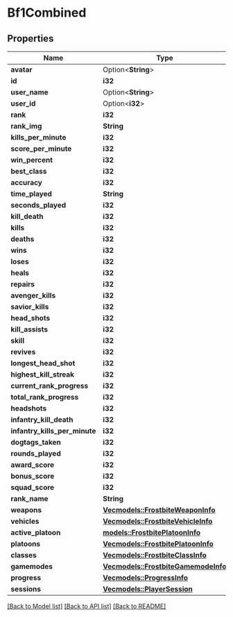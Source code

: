 # Bf1Combined

## Properties

Name | Type | Description | Notes
------------ | ------------- | ------------- | -------------
**avatar** | Option<**String**> |  | [optional]
**id** | **i32** |  | 
**user_name** | Option<**String**> |  | [optional]
**user_id** | Option<**i32**> |  | [optional]
**rank** | **i32** |  | 
**rank_img** | **String** |  | 
**kills_per_minute** | **i32** |  | 
**score_per_minute** | **i32** |  | 
**win_percent** | **i32** |  | 
**best_class** | **i32** |  | 
**accuracy** | **i32** |  | 
**time_played** | **String** |  | 
**seconds_played** | **i32** |  | 
**kill_death** | **i32** |  | 
**kills** | **i32** |  | 
**deaths** | **i32** |  | 
**wins** | **i32** |  | 
**loses** | **i32** |  | 
**heals** | **i32** |  | 
**repairs** | **i32** |  | 
**avenger_kills** | **i32** |  | 
**savior_kills** | **i32** |  | 
**head_shots** | **i32** |  | 
**kill_assists** | **i32** |  | 
**skill** | **i32** |  | 
**revives** | **i32** |  | 
**longest_head_shot** | **i32** |  | 
**highest_kill_streak** | **i32** |  | 
**current_rank_progress** | **i32** |  | 
**total_rank_progress** | **i32** |  | 
**headshots** | **i32** |  | 
**infantry_kill_death** | **i32** |  | 
**infantry_kills_per_minute** | **i32** |  | 
**dogtags_taken** | **i32** |  | 
**rounds_played** | **i32** |  | 
**award_score** | **i32** |  | 
**bonus_score** | **i32** |  | 
**squad_score** | **i32** |  | 
**rank_name** | **String** |  | 
**weapons** | [**Vec<models::FrostbiteWeaponInfo>**](FrostbiteWeaponInfo.md) |  | 
**vehicles** | [**Vec<models::FrostbiteVehicleInfo>**](FrostbiteVehicleInfo.md) |  | 
**active_platoon** | [**models::FrostbitePlatoonInfo**](FrostbitePlatoonInfo.md) |  | 
**platoons** | [**Vec<models::FrostbitePlatoonInfo>**](FrostbitePlatoonInfo.md) |  | 
**classes** | [**Vec<models::FrostbiteClassInfo>**](FrostbiteClassInfo.md) |  | 
**gamemodes** | [**Vec<models::FrostbiteGamemodeInfo>**](FrostbiteGamemodeInfo.md) |  | 
**progress** | [**Vec<models::ProgressInfo>**](ProgressInfo.md) |  | 
**sessions** | [**Vec<models::PlayerSession>**](PlayerSession.md) |  | 

[[Back to Model list]](../README.md#documentation-for-models) [[Back to API list]](../README.md#documentation-for-api-endpoints) [[Back to README]](../README.md)


